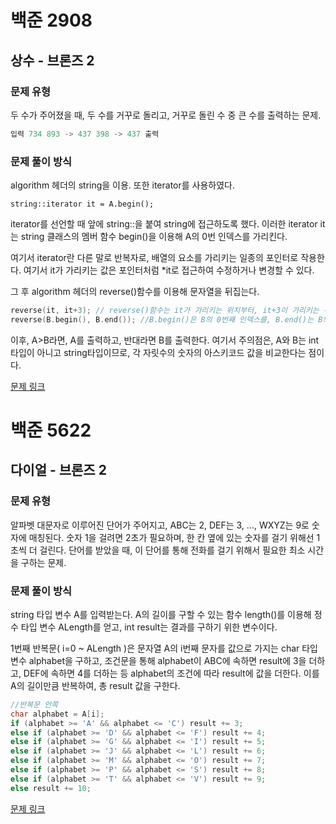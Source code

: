 # 백준 2908
## 상수 - 브론즈 2
### 문제 유형

두 수가 주어졌을 때, 두 수를 거꾸로 돌리고, 거꾸로 돌린 수 중 큰 수를 출력하는 문제.
~~~cpp
입력 734 893 -> 437 398 -> 437 출력
~~~

### 문제 풀이 방식

algorithm 헤더의 string을 이용. 또한 iterator를 사용하였다.
~~~
string::iterator it = A.begin();
~~~ 
iterator를 선언할 때 앞에 string::을 붙여 string에 접근하도록 했다.
이러한 iterator it는 string 클래스의 멤버 함수 begin()을 이용해 A의 0번 인덱스를 가리킨다.

여기서 iterator란 다른 말로 반복자로, 배열의 요소를 가리키는 일종의 포인터로 작용한다. 여기서 it가 가리키는
값은 포인터처럼 *it로 접근하여 수정하거나 변경할 수 있다.

그 후 algorithm 헤더의 reverse()함수를 이용해 문자열을 뒤집는다.
~~~cpp
reverse(it, it+3); // reverse()함수는 it가 가리키는 위치부터, it+3이 가리키는 위치의 바로 전까지 순서를 뒤집는다.
reverse(B.begin(), B.end()); //B.begin()은 B의 0번째 인덱스를, B.end()는 B의 마지막 인덱스 바로 뒤를 가리킨다.
~~~

이후, A>B라면, A를 출력하고, 반대라면 B를 출력한다. 
여기서 주의점은, A와 B는 int 타입이 아니고 string타입이므로, 각 자릿수의 숫자의 아스키코드 값을 비교한다는 점이다.

[문제 링크](https://www.acmicpc.net/submit/2908/94084795)

# 백준 5622
## 다이얼 - 브론즈 2
### 문제 유형

알파벳 대문자로 이루어진 단어가 주어지고, ABC는 2, DEF는 3, ..., WXYZ는 9로 숫자에 매칭된다.
숫자 1을 걸려면 2초가 필요하며, 한 칸 옆에 있는 숫자를 걸기 위해선 1초씩 더 걸린다.
단어를 받았을 때, 이 단어를 통해 전화를 걸기 위해서 필요한 최소 시간을 구하는 문제.

### 문제 풀이 방식

string 타입 변수 A를 입력받는다. A의 길이를 구할 수 있는 함수 length()를 이용해 정수 타입 변수 ALength를 얻고, int result는 결과를 구하기 위한 변수이다.

1번째 반복문( i=0 ~ ALength )은 문자열 A의 i번째 문자를 값으로 가지는 char 타입 변수 alphabet을 구하고, 조건문을 통해 alphabet이 ABC에 속하면 result에 3을 더하고, DEF에 속하면 4를 더하는 등 alphabet의 조건에 따라 result에 값을 더한다. 이를 A의 길이만큼 반복하여, 총 result 값을 구한다.

~~~cpp
//반복문 안쪽
char alphabet = A[i];
if (alphabet >= 'A' && alphabet <= 'C') result += 3;
else if (alphabet >= 'D' && alphabet <= 'F') result += 4;
else if (alphabet >= 'G' && alphabet <= 'I') result += 5;
else if (alphabet >= 'J' && alphabet <= 'L') result += 6;
else if (alphabet >= 'M' && alphabet <= 'O') result += 7;
else if (alphabet >= 'P' && alphabet <= 'S') result += 8;
else if (alphabet >= 'T' && alphabet <= 'V') result += 9;
else result += 10;
~~~
[문제 링크](https://www.acmicpc.net/submit/5622/94126289)
